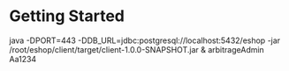 # Getting Started
java -DPORT=443 -DDB_URL=jdbc:postgresql://localhost:5432/eshop -jar /root/eshop/client/target/client-1.0.0-SNAPSHOT.jar &
arbitrageAdmin
Aa1234